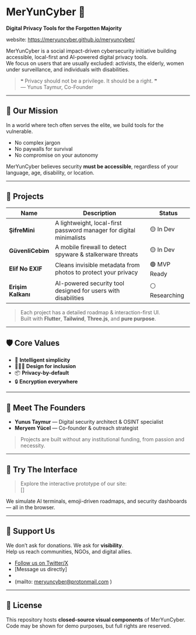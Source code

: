 # MerYunCyber 🔐  
**Digital Privacy Tools for the Forgotten Majority**

website: https://meryuncyber.github.io/meryuncyber/

MerYunCyber is a social impact-driven cybersecurity initiative building accessible, local-first and AI-powered digital privacy tools.  
We focus on users that are usually excluded: activists, the elderly, women under surveillance, and individuals with disabilities.

> ❝ Privacy should not be a privilege. It should be a right. ❞  
> — Yunus Taymur, Co-Founder

---

## 🧭 Our Mission

In a world where tech often serves the elite, we build tools for the vulnerable.

- No complex jargon  
- No paywalls for survival  
- No compromise on your autonomy  

MerYunCyber believes security **must be accessible**, regardless of your language, age, disability, or location.

---

## 🚀 Projects

| Name             | Description                                                        | Status       |
|------------------|--------------------------------------------------------------------|--------------|
| **ŞifreMini**     | A lightweight, local-first password manager for digital minimalists | 🟡 In Dev     |
| **GüvenliCebim**  | A mobile firewall to detect spyware & stalkerware threats          | 🟡 In Dev |
| **Elif No EXIF**  | Cleans invisible metadata from photos to protect your privacy      | 🟢 MVP Ready   |
| **Erişim Kalkanı**| AI-powered security tool designed for users with disabilities      | ⚪ Researching |

> Each project has a detailed roadmap & interaction-first UI.  
> Built with **Flutter**, **Tailwind**, **Three.js**, and **pure purpose**.

---

## 🛡️ Core Values

- 🧠 **Intelligent simplicity**  
- 🧑‍🤝‍🧑 **Design for inclusion**  
- 📦 **Privacy-by-default**  
- 🔒 **Encryption everywhere**

---

## 🧠 Meet The Founders

- **Yunus Taymur** — Digital security architect & OSINT specialist  
- **Meryem Yücel** — Co-founder & outreach strategist

> Projects are built without any institutional funding, from passion and necessity.

---

## 🧪 Try The Interface

> Explore the interactive prototype of our site:  
[]

We simulate AI terminals, emoji-driven roadmaps, and security dashboards — all in the browser.

---

## 🙏 Support Us

We don’t ask for donations. We ask for **visibility**.  
Help us reach communities, NGOs, and digital allies.


- [Follow us on Twitter/X]()
- [Message us directly]
-
- (mailto: meryuncyber@protonmail.com )

---

## 📄 License

This repository hosts **closed-source visual components** of MerYunCyber.  
Code may be shown for demo purposes, but full rights are reserved.

